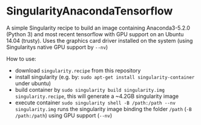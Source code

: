 # SingularityAnacondaTensorflow

A simple Singularity recipe to build an image containing Anaconda3-5.2.0 (Python 3) and most recent tensorflow with GPU support on an Ubuntu 14.04 (trusty).
Uses the graphics card driver installed on the system (using Singularitys native GPU support by `--nv`)

How to use:

* download `singularity.recipe` from this repository
* install singularity (e.g. by: `sudo apt-get install singularity-container` under ubuntu)
* build container by `sudo singularity build singularity.img singularity.recipe`, this will generate a ~4.2GB singularity image
* execute container `sudo singularity shell -B /path:/path --nv singularity.img` runs the singularity image binding the folder `/path` (`-B /path:/path`) using GPU support (`--nv`)
